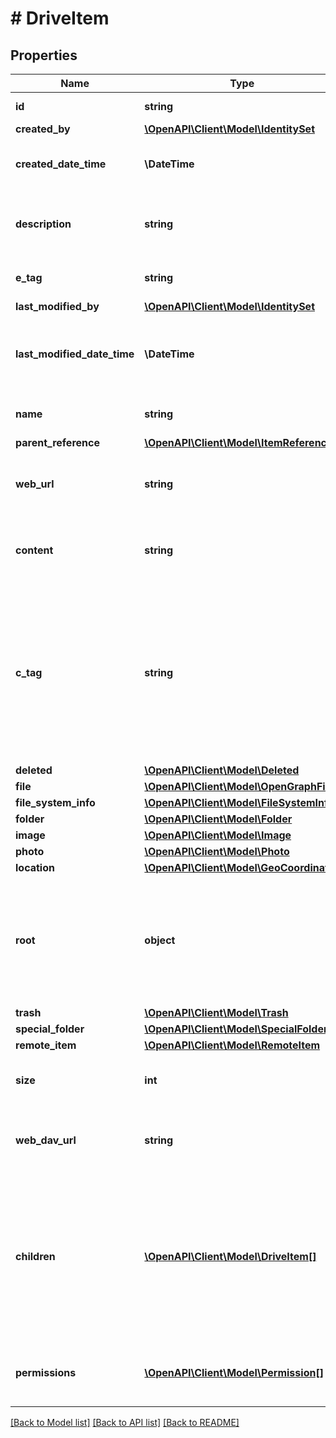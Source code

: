 # # DriveItem

## Properties

Name | Type | Description | Notes
------------ | ------------- | ------------- | -------------
**id** | **string** | Read-only. | [optional] [readonly]
**created_by** | [**\OpenAPI\Client\Model\IdentitySet**](IdentitySet.md) |  | [optional]
**created_date_time** | **\DateTime** | Date and time of item creation. Read-only. | [optional] [readonly]
**description** | **string** | Provides a user-visible description of the item. Optional. | [optional]
**e_tag** | **string** | ETag for the item. Read-only. | [optional] [readonly]
**last_modified_by** | [**\OpenAPI\Client\Model\IdentitySet**](IdentitySet.md) |  | [optional]
**last_modified_date_time** | **\DateTime** | Date and time the item was last modified. Read-only. | [optional] [readonly]
**name** | **string** | The name of the item. Read-write. | [optional]
**parent_reference** | [**\OpenAPI\Client\Model\ItemReference**](ItemReference.md) |  | [optional]
**web_url** | **string** | URL that displays the resource in the browser. Read-only. | [optional] [readonly]
**content** | **string** | The content stream, if the item represents a file. | [optional]
**c_tag** | **string** | An eTag for the content of the item. This eTag is not changed if only the metadata is changed. Note This property is not returned if the item is a folder. Read-only. | [optional] [readonly]
**deleted** | [**\OpenAPI\Client\Model\Deleted**](Deleted.md) |  | [optional]
**file** | [**\OpenAPI\Client\Model\OpenGraphFile**](OpenGraphFile.md) |  | [optional]
**file_system_info** | [**\OpenAPI\Client\Model\FileSystemInfo**](FileSystemInfo.md) |  | [optional]
**folder** | [**\OpenAPI\Client\Model\Folder**](Folder.md) |  | [optional]
**image** | [**\OpenAPI\Client\Model\Image**](Image.md) |  | [optional]
**photo** | [**\OpenAPI\Client\Model\Photo**](Photo.md) |  | [optional]
**location** | [**\OpenAPI\Client\Model\GeoCoordinates**](GeoCoordinates.md) |  | [optional]
**root** | **object** | If this property is non-null, it indicates that the driveItem is the top-most driveItem in the drive. | [optional]
**trash** | [**\OpenAPI\Client\Model\Trash**](Trash.md) |  | [optional]
**special_folder** | [**\OpenAPI\Client\Model\SpecialFolder**](SpecialFolder.md) |  | [optional]
**remote_item** | [**\OpenAPI\Client\Model\RemoteItem**](RemoteItem.md) |  | [optional]
**size** | **int** | Size of the item in bytes. Read-only. | [optional] [readonly]
**web_dav_url** | **string** | WebDAV compatible URL for the item. Read-only. | [optional] [readonly]
**children** | [**\OpenAPI\Client\Model\DriveItem[]**](DriveItem.md) | Collection containing Item objects for the immediate children of Item. Only items representing folders have children. Read-only. Nullable. | [optional] [readonly]
**permissions** | [**\OpenAPI\Client\Model\Permission[]**](Permission.md) | The set of permissions for the item. Read-only. Nullable. | [optional] [readonly]

[[Back to Model list]](../../README.md#models) [[Back to API list]](../../README.md#endpoints) [[Back to README]](../../README.md)
